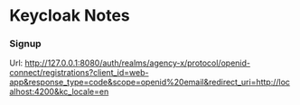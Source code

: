 # Keycloak Notes

### Signup

Url: http://127.0.0.1:8080/auth/realms/agency-x/protocol/openid-connect/registrations?client_id=web-app&response_type=code&scope=openid%20email&redirect_uri=http://localhost:4200&kc_locale=en

